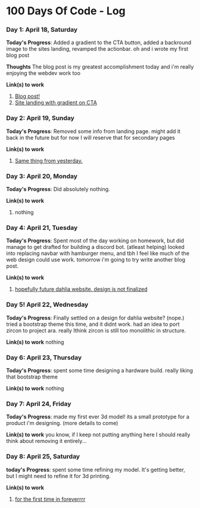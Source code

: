 # 100 Days Of Code - Log

### Day 1: April 18, Saturday

**Today's Progress**: Added a gradient to the CTA button, added a backround image to the sites landing, revamped the actionbar. oh and i wrote my first blog post

**Thoughts** The blog post is my greatest accomplishment today and i'm really enjoying the webdev work too

**Link(s) to work**
1. [Blog post!](https://dev.to/nobody5050/static-blogs-the-good-the-bad-and-the-ugly-39km)
2. [Site landing with gradient on CTA](https://codepen.io/nobody5050/pen/QWjNejq)

### Day 2: April 19, Sunday

**Today's Progress**: Removed some info from landing page. might add it back in the future but for now I will reserve that for secondary pages

**Link(s) to work**
1. [Same thing from yesterday.](https://codepen.io/nobody5050/pen/QWjNejq)

### Day 3: April 20, Monday

**Today's Progress**: Did absolutely nothing.

**Link(s) to work**
1. nothing

### Day 4: April 21, Tuesday

**Today's Progress**: Spent most of the day working on homework, but did manage to get drafted for building a discord bot. (atleast helping) looked into replacing navbar with hamburger menu, and tbh I feel like much of the web design could use work. tomorrow i'm going to try write another blog post.

**Link(s) to work**
1. [hopefully future dahlia website. design is not finalized](https://codepen.io/nobody5050/pen/QWjNejq)

### Day 5! April 22, Wednesday

**Today's Progress**: Finally settled on a design for dahlia website? (nope.) tried a bootstrap theme this time, and it didnt work. had an idea to port zircon to project ara. really Ithink zircon is still too monolithic in structure.

**Link(s) to work**
nothing

### Day 6: April 23, Thursday

**Today's Progress**: spent some time designing a hardware build. really liking that bootstrap theme

**Link(s) to work**
nothing

### Day 7: April 24, Friday

**Today's Progress**: made my first ever 3d model! its a small prototype for a product i'm designing. (more details to come)

**Link(s) to work**
you know, if I keep not putting anything here I should really think about removing it entirely...

### Day 8: April 25, Saturday

**today's Progress**: spent some time refining my model. It's getting better, but I might need to refine it for 3d printing.

**Link(s) to work**
1. [for the first time in foreverrrr](http://www.tinkercad.com/things/e2GKFCrpMWB)
